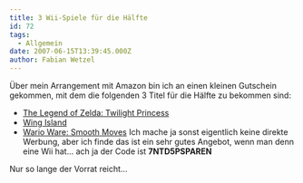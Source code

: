 ```yaml
---
title: 3 Wii-Spiele für die Hälfte
id: 72
tags:
  - Allgemein
date: 2007-06-15T13:39:45.000Z
author: Fabian Wetzel
---
```


Über mein Arrangement mit Amazon bin ich an einen kleinen Gutschein gekommen, mit dem die folgenden 3 Titel für die Hälfte zu bekommen sind:

*   [The Legend of Zelda: Twilight Princess](http://www.amazon.de/exec/obidos/ASIN/B000FII8JW/fabsenetfabse-21/)
*   [Wing Island](http://www.amazon.de/exec/obidos/ASIN/B000MXOTRK/fabsenetfabse-21/)
*   [Wario Ware: Smooth Moves](http://www.amazon.de/exec/obidos/ASIN/B000JMJZSC/fabsenetfabse-21/)
Ich mache ja sonst eigentlich keine direkte Werbung, aber ich finde das ist ein sehr gutes Angebot, wenn man denn eine Wii hat... ach ja der Code ist **7NTD5PSPAREN**

Nur so lange der Vorrat reicht...
